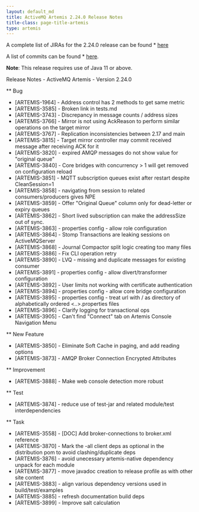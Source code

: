 ```yaml
---
layout: default_md
title: ActiveMQ Artemis 2.24.0 Release Notes
title-class: page-title-artemis
type: artemis
---
```


A complete list of JIRAs for the 2.24.0 release can be found  * [here](https://issues.apache.org/jira/secure/ReleaseNote.jspa?version=12351822&projectId=12315920)

A list of commits can be found  * [here](commit-report-2.24.0).

**Note**: This release requires use of Java 11 or above.


Release Notes - ActiveMQ Artemis - Version 2.24.0

** Bug
* [ARTEMIS-1964] - Address control has 2 methods to get same metric
* [ARTEMIS-3585] - Broken link in tests.md
* [ARTEMIS-3743] - Discrepancy in message counts / address sizes
* [ARTEMIS-3766] - Mirror is not using AckReason to perform similar operations on the target mirror
* [ARTEMIS-3767] - Replication inconsistencies between 2.17 and main
* [ARTEMIS-3815] - Target mirror controller may commit received message after receiving ACK for it
* [ARTEMIS-3820] - expired AMQP messages do not show value for "original queue"
* [ARTEMIS-3840] - Core bridges with concurrency > 1 will get removed on configuration reload
* [ARTEMIS-3851] - MQTT subscription queues exist after restart despite CleanSession=1
* [ARTEMIS-3858] - navigating from session to related consumers/producers gives NPE
* [ARTEMIS-3859] - Offer "Original Queue" column only for dead-letter or expiry queues
* [ARTEMIS-3862] - Short lived subscription can make the addressSize out of sync.
* [ARTEMIS-3863] - properties config - allow role configuration
* [ARTEMIS-3864] - Stomp Transactions are leaking sessions on ActiveMQServer
* [ARTEMIS-3868] - Journal Compactor split logic creating too many files
* [ARTEMIS-3886] - Fix CLI operation retry
* [ARTEMIS-3890] - LVQ - missing and duplicate messages for existing consumer
* [ARTEMIS-3891] - properties config - allow divert/transformer configuration
* [ARTEMIS-3892] - User limits not working with certificate authentication
* [ARTEMIS-3894] - properties config - allow core bridge configuration
* [ARTEMIS-3895] - properties config - treat url with / as directory of alphabetically ordered <..>.properties files
* [ARTEMIS-3896] - Clarify logging for transactional ops
* [ARTEMIS-3905] - Can't find "Connect" tab on Artemis Console Navigation Menu


** New Feature
* [ARTEMIS-3850] - Eliminate Soft Cache in paging, and add reading options
* [ARTEMIS-3873] - AMQP Broker Connection Encrypted Attributes


** Improvement
* [ARTEMIS-3888] - Make web console detection more robust

** Test
* [ARTEMIS-3874] - reduce use of test-jar and related module/test interdependencies


** Task
* [ARTEMIS-3558] - [DOC] Add broker-connections to broker.xml reference
* [ARTEMIS-3870] - Mark the -all client deps as optional in the distribution pom to avoid clashing/duplicate deps
* [ARTEMIS-3876] - avoid unecessary artemis-native dependency unpack for each module
* [ARTEMIS-3877] - move javadoc creation to release profile as with other site content
* [ARTEMIS-3883] - align various dependency versions used in build/test/examples
* [ARTEMIS-3885] - refresh documentation build deps
* [ARTEMIS-3899] - Improve salt calculation